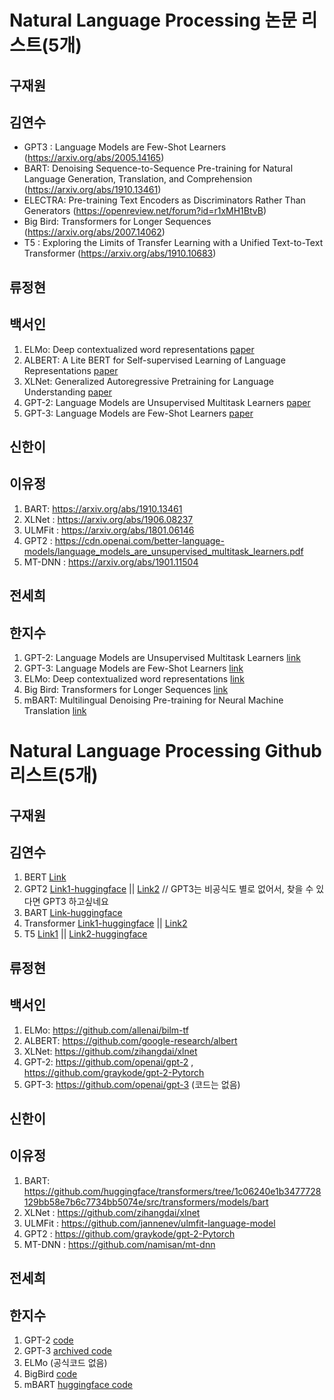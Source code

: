 # Natural Language Processing 논문 리스트(5개)

## 구재원



## 김연수

- GPT3 : Language Models are Few-Shot Learners (https://arxiv.org/abs/2005.14165)
- BART: Denoising Sequence-to-Sequence Pre-training for Natural Language Generation, Translation, and Comprehension (https://arxiv.org/abs/1910.13461)
- ELECTRA: Pre-training Text Encoders as Discriminators Rather Than Generators (https://openreview.net/forum?id=r1xMH1BtvB)
- Big Bird: Transformers for Longer Sequences (https://arxiv.org/abs/2007.14062)
- T5 : Exploring the Limits of Transfer Learning with a Unified Text-to-Text Transformer (https://arxiv.org/abs/1910.10683)

## 류정현



## 백서인
1. ELMo: Deep contextualized word representations [paper](https://arxiv.org/pdf/1802.05365.pdf)
2. ALBERT: A Lite BERT for Self-supervised Learning of Language Representations [paper](https://arxiv.org/pdf/1909.11942.pdf)
3. XLNet: Generalized Autoregressive Pretraining for Language Understanding [paper](https://arxiv.org/pdf/1906.08237.pdf)
4. GPT-2: Language Models are Unsupervised Multitask Learners [paper](https://d4mucfpksywv.cloudfront.net/better-language-models/language-models.pdf)
5. GPT-3: Language Models are Few-Shot Learners [paper](https://arxiv.org/pdf/2005.14165v4.pdf)


## 신한이


## 이유정
1. BART: https://arxiv.org/abs/1910.13461
2. XLNet : https://arxiv.org/abs/1906.08237 
3. ULMFit : https://arxiv.org/abs/1801.06146
4. GPT2 : https://cdn.openai.com/better-language-models/language_models_are_unsupervised_multitask_learners.pdf
5. MT-DNN : https://arxiv.org/abs/1901.11504

## 전세희



## 한지수
1. GPT-2: Language Models are Unsupervised Multitask Learners [link](https://cdn.openai.com/better-language-models/language_models_are_unsupervised_multitask_learners.pdf)
2. GPT-3: Language Models are Few-Shot Learners [link](https://arxiv.org/pdf/2005.14165v4.pdf)
3. ELMo: Deep contextualized word representations [link](https://arxiv.org/pdf/1802.05365.pdf)
4. Big Bird: Transformers for Longer Sequences [link](https://arxiv.org/pdf/2007.14062.pdf)
5. mBART: Multilingual Denoising Pre-training for Neural Machine Translation [link](https://arxiv.org/pdf/2001.08210.pdf)


# Natural Language Processing Github 리스트(5개)



## 구재원



## 김연수

1. BERT [Link](https://github.com/google-research/bert)
2. GPT2 [Link1-huggingface](https://github.com/huggingface/transformers/tree/master/src/transformers/models/gpt2) || [Link2](https://github.com/ConnorJL/GPT2) // GPT3는 비공식도 별로 없어서, 찾을 수 있다면 GPT3 하고싶네요
3. BART [Link-huggingface](https://github.com/huggingface/transformers/tree/1c06240e1b3477728129bb58e7b6c7734bb5074e/src/transformers/models/bart)
4. Transformer [Link1-huggingface](https://github.com/huggingface/transformers/tree/master/src/transformers) || [Link2](https://github.com/Kyubyong/transformer)
5. T5 [Link1](https://github.com/google-research/text-to-text-transfer-transformer) || [Link2-huggingface](https://github.com/huggingface/transformers/tree/master/src/transformers/models/t5)

## 류정현



## 백서인
1. ELMo: https://github.com/allenai/bilm-tf
2. ALBERT: https://github.com/google-research/albert
3. XLNet: https://github.com/zihangdai/xlnet
4. GPT-2: https://github.com/openai/gpt-2 , https://github.com/graykode/gpt-2-Pytorch 
5. GPT-3: https://github.com/openai/gpt-3 (코드는 없음)


## 신한이


## 이유정
1. BART: https://github.com/huggingface/transformers/tree/1c06240e1b3477728129bb58e7b6c7734bb5074e/src/transformers/models/bart
2. XLNet : https://github.com/zihangdai/xlnet
3. ULMFit : https://github.com/jannenev/ulmfit-language-model
4. GPT2 : https://github.com/graykode/gpt-2-Pytorch
5. MT-DNN : https://github.com/namisan/mt-dnn


## 전세희



## 한지수
1. GPT-2 [code](https://github.com/graykode/gpt-2-Pytorch )
2. GPT-3 [archived code](https://github.com/openai/gpt-3)
3. ELMo (공식코드 없음)
4. BigBird [code](https://github.com/google-research/bigbird)
5. mBART [huggingface code](https://github.com/huggingface/transformers)
